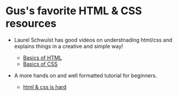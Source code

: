 # Gus's favorite HTML & CSS resources 

- Laurel Schwulst has good videos on understnading html/css and explains things in a creative and simple way!
    - [Basics of HTML](https://www.youtube.com/watch?v=CkzbI1Tv_rQ)
    - [Basics of CSS](https://www.youtube.com/watch?v=BUZIaTHm_oE)

- A more hands on and well formatted tutorial for beginners.
    - [html & css is hard](https://www.internetingishard.com/html-and-css/)
